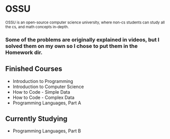 # OSSU

<sub>OSSU is an open-source computer science university, where non-cs students can study all the cs, and math concepts in-depth.</sub>

### Some of the problems are originally explained in videos, but I solved them on my own so I chose to put them in the Homework dir.

## Finished Courses

- Introduction to Programming
- Introduction to Computer Science
- How to Code - Simple Data
- How to Code - Complex Data
- Programming Languages, Part A

## Currently Studying

- Programming Languages, Part B
